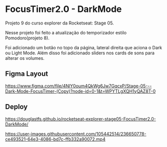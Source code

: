 # FocusTimer2.0 - DarkMode

Projeto 9 do curso explorer da Rocketseat: Stage 05.

Nesse projeto foi feito a atualização do temporizador estilo Pomodoro(projeto 8).

Foi adicionado um botão no topo da página, lateral direita que aciona o Dark ou Light Mode.
Além disso foi adicionado sliders nos cards de sons para alterar os volumes.

## Figma Layout
https://www.figma.com/file/4NlY0oum4QkWg6Jw7GqcxP/Stage-05---Dark-Mode-FocusTimer-(Copy)?node-id=0-1&t=WPYTLgXQH1yQAZ8T-0

## Deploy
https://douglastfs.github.io/rocketseat-explorer-stage05-FocusTimer2.0-DarkMode/



https://user-images.githubusercontent.com/105442514/236650778-ce493521-64e3-4086-bd7c-ffb332a90072.mp4

